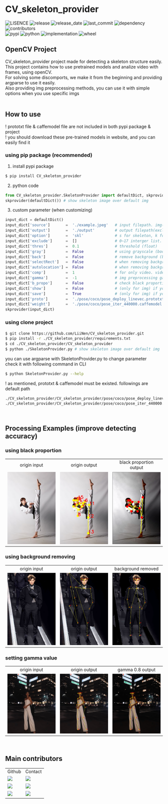 # CV_skeleton_provider
![LISENCE](https://img.shields.io/github/license/LiiNen/CV_skeleton_provider)
![release](https://img.shields.io/github/v/release/LiiNen/CV_skeleton_provider)
![release_date](https://img.shields.io/github/release-date/LiiNen/CV_skeleton_provider)
![last_commit](https://img.shields.io/github/last-commit/LiiNen/CV_skeleton_provider)
![dependency](https://img.shields.io/librariesio/github/LiiNen/CV_skeleton_provider)
![contributors](https://img.shields.io/github/contributors/LiiNen/CV_skeleton_provider)
<br>
![pypi](https://img.shields.io/pypi/v/CV_skeleton_provider)
![python](https://img.shields.io/pypi/pyversions/CV_skeleton_provider)
![implementation](https://img.shields.io/pypi/implementation/CV_skeleton_provider)
![wheel](https://img.shields.io/pypi/wheel/CV_skeleton_provider)

## OpenCV Project
CV_skeleton_provider project made for detecting a skeleton structure easily. <br>
This project contains how to use pretrained models and analize video with frames, using openCV. <br>
For solving some discomports, we make it from the beginning and providing argparse to use it easily. <br>
Also providing img preprocessing methods, you can use it with simple options when you use specific imgs <br>
<br>

## How to use
! prototxt file & caffemodel file are not included in both pypi package & project <br>
! you should download these pre-trained models in website, and you can easily find it <br>
### using pip package (recommended)
1. install pypi package
```bash
$ pip install CV_skeleton_provider
```
2. python code
```python
from CV_skeleton_provider.SkeletonProvider import defaultDict, skprovider
skprovider(defaultDict()) # show skeleton image over default img
```
3. custom parameter (when customizing)
```python
input_dict = defaultDict()
input_dict['source']       =  './example.jpeg'   # input filepath. img(jpg, jpeg, png) or video(mp4, avi, mkv) supported
input_dict['output']       =  './output'         # output filepath(exclude format). file format will be set by automatically.
input_dict['option']       =  'skl'              # s for skeleton, k for keypoints, l for label. if string include these char, show it
input_dict['exclude']      =  []                 # 0~17 interger list. that point will not be shown on result.
input_dict['thres']        =  0.1                # threshold (float)
input_dict['gray']         =  False              # using grayscale (bool)
input_dict['back']         =  False              # remove background (bool)
input_dict['selectRect']   =  False              # when removing background, you can set the object(human) size by drag img (bool)
input_dict['autolocation'] =  False              # when removing background, code will automatically 'detect' human (bool)
input_dict['comp']         =  1                  # for only video. video frame will be reduced to 1/comp (int)
input_dict['gamma']        =  -1                 # img preprocessing gamma value. under 0 means not processing gamma (float)
input_dict['b_propo']      =  False              # check black proportion and preprocessing reducing black part (bool)
input_dict['show']         =  False              # (only for img) if you want to show img with cv2.imshow, set to True (bool)
input_dict['save']         =  True               # (only for img) if you want not to save file in local, set to False (bool)
input_dict['proto']        =  './pose/coco/pose_deploy_linevec.prototxt'    # prototxt filepath
input_dict['weight']       =  './pose/coco/pose_iter_440000.caffemodel'     # caffemodel filepath
skprovider(input_dict)
```

### using clone project
```bash
$ git clone https://github.com/LiiNen/CV_skeleton_provider.git
$ pip install -r ./CV_skeleton_provider/requirements.txt
$ cd ./CV_skeleton_provider/CV_skeleton_provider
$ python ./SkeletonProvider.py # show skeleton image over default img
```
you can use argparse with SkeletonProvider.py to change parameter <br>
check it with following command in CLI
```bash
$ python SkeletonProvider.py --help
```
! as mentioned, prototxt & caffemodel must be existed. followings are default path <br>
```
./CV_skeleton_provider/CV_skeleton_provider/pose/coco/pose_deploy_linevec.prototxt
./CV_skeleton_provider/CV_skeleton_provider/pose/coco/pose_iter_440000.caffemodel
```
<br>

## Processing Examples (improve detecting accuracy)
### using black proportion
<table>
  <tr>
    <td align='center' width='33%'>origin input</td>
    <td align='center' width='33%'>origin output</td>
    <td align='center' width='33%'>black proportion output</td>
  </tr>
  <tr>
    <td align='center'><img src="/readme_img/prop_origin.jpg"/></td>
    <td align='center'><img src="/readme_img/prop_output.jpg"/></td>
    <td align='center'><img src="/readme_img/prop_process.png"/></td>
  </tr>
</table>

### using background removing
<table>
  <tr>
    <td align='center' width='33%'>origin input</td>
    <td align='center' width='33%'>origin output</td>
    <td align='center' width='33%'>background removed</td>
  </tr>
  <tr>
    <td align='center'><img src="/readme_img/back_origin.jpg"/></td>
    <td align='center'><img src="/readme_img/back_output.jpg"/></td>
    <td align='center'><img src="/readme_img/back_process.jpg"/></td>
  </tr>
</table>

### setting gamma value
<table>
  <tr>
    <td align='center' width='33%'>origin input</td>
    <td align='center' width='33%'>origin output</td>
    <td align='center' width='33%'>gamma 0.8 output</td>
  </tr>
  <tr>
    <td align='center'><img src="/readme_img/gamma_origin.jpg"/></td>
    <td align='center'><img src="/readme_img/gamma_output.jpg"/></td>
    <td align='center'><img src="/readme_img/gamma_process.jpg"/></td>
  </tr>
</table>
<br>

## Main contributors
<table>
  <tr><td align='center'>Github</td><td align='center'>Contact</td></tr>
  <tr><td><a href="https://github.com/LiiNen"><img src="http://img.shields.io/badge/LiiNen-655ced?style=social&logo=github"/></td>
  <td><a href="mailto:kjeonghoon065@gmail.com"><img src="https://img.shields.io/static/v1?label=&message=kjeonghoon065@gmail.com&color=green&style=flat-square&logo=gmail"></td></tr>
  <tr><td><a href="https://github.com/Seunggyun98"><img src="http://img.shields.io/badge/Seunggyun98-655ced?style=social&logo=github"/></td>
  <td><a href="mailto:dmstmdrbs98@gmail.com"><img src="https://img.shields.io/static/v1?label=&message=dmstmdrbs98@gmail.com&color=green&style=flat-square&logo=gmail"></td></tr>
  <tr><td><a href="https://github.com/Coreight98"><img src="http://img.shields.io/badge/Coreight98-655ced?style=social&logo=github"/></td>
  <td><a href="mailto:maxcha98@ajou.ac.kr"><img src="https://img.shields.io/static/v1?label=&message=maxcha98@ajou.ac.kr&color=green&style=flat-square&logo=gmail"></td></tr>

